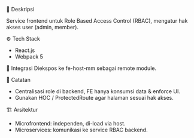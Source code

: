 📌 Deskripsi

Service frontend untuk Role Based Access Control (RBAC), mengatur hak akses user (admin, member).

⚙️ Tech Stack
- React.js
- Webpack 5

🔗 Integrasi
Diekspos ke fe-host-mm sebagai remote module.

📝 Catatan
- Centralisasi role di backend, FE hanya konsumsi data & enforce UI.
- Gunakan HOC / ProtectedRoute agar halaman sesuai hak akses.

🏗 Arsitektur
- Microfrontend: independen, di-load via host.
- Microservices: komunikasi ke service RBAC backend.